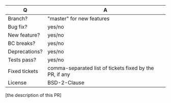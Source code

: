 | Q             | A
| ------------- | ---
| Branch?       | "master" for new features
| Bug fix?      | yes/no
| New feature?  | yes/no
| BC breaks?    | yes/no
| Deprecations? | yes/no
| Tests pass?   | yes/no
| Fixed tickets | comma-separated list of tickets fixed by the PR, if any
| License       | BSD-2-Clause

[the description of this PR]
